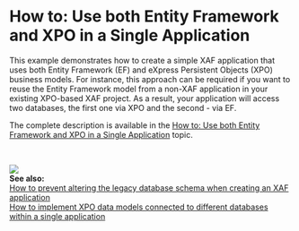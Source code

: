 # How to: Use both Entity Framework and XPO in a Single Application


<p>This example demonstrates how to create a simple XAF application that uses both Entity Framework (EF) and eXpress Persistent Objects (XPO) business models. For instance, this approach can be required if you want to reuse the Entity Framework model from a non-XAF application in your existing XPO-based XAF project. As a result, your application will access two databases, the first one via XPO and the second - via EF.</p><p>The complete description is available in the <a href="http://documentation.devexpress.com/#Xaf/CustomDocument3476"><u>How to: Use both Entity Framework and XPO in a Single Application</u></a> topic.</p><br />
<p><img src="https://raw.githubusercontent.com/DevExpress-Examples/how-to-use-both-entity-framework-and-xpo-in-a-single-application-e4543/13.2.6+/media/6316e026-5868-492b-9687-c12ad1d08118.png"><br />
<strong>See also:</strong> <br />
<a href="https://www.devexpress.com/Support/Center/p/E1150">How to prevent altering the legacy database schema when creating an XAF application</a><u><br />
</u><a href="https://www.devexpress.com/Support/Center/p/E4896">How to implement XPO data models connected to different databases within a single application</a></p>

<br/>


